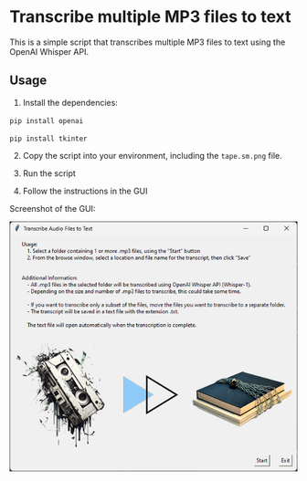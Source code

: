 # Transcribe multiple MP3 files to text

This is a simple script that transcribes multiple MP3 files to text using the OpenAI Whisper API.

## Usage

1. Install the dependencies:

`pip install openai`

`pip install tkinter`

2. Copy the script into your environment, including the `tape.sm.png` file.

3. Run the script

4. Follow the instructions in the GUI

Screenshot of the GUI:

![Screenshot of the GUI](https://github.com/HaroldMitts/transcriber/blob/main/Screenshot.png)